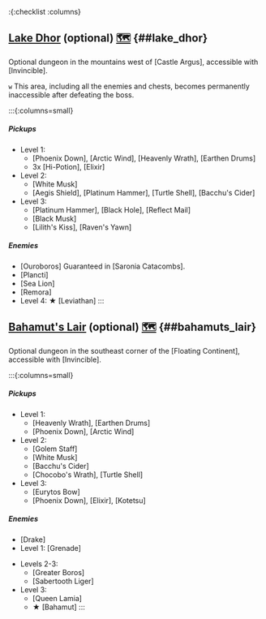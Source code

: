 :{:checklist :columns}

## [Lake Dhor](@~) (optional) [🗺️](https://gamefaqs.gamespot.com/pc/793808-final-fantasy-iii/map/7037-lake-dohr) {##lake_dhor}

Optional dungeon in the mountains west of [Castle Argus], accessible with [Invincible].

`w` This area, including all the enemies and chests, becomes permanently inaccessible after defeating the boss.

:::{:columns=small}
##### Pickups
- Level 1:
  * [Phoenix Down], [Arctic Wind], [Heavenly Wrath], [Earthen Drums]
  * 3x [Hi-Potion], [Elixir]
- Level 2:
  * [White Musk]
  * [Aegis Shield], [Platinum Hammer], [Turtle Shell], [Bacchu's Cider]
- Level 3:
  * [Platinum Hammer], [Black Hole], [Reflect Mail]
  * [Black Musk]
  * [Lilith's Kiss], [Raven's Yawn]
##### Enemies
* [Ouroboros]
  Guaranteed in [Saronia Catacombs].
* [Plancti]
* [Sea Lion]
* [Remora]
* Level 4: ★ [Leviathan]
:::




## [Bahamut's Lair](@~) (optional) [🗺️](https://gamefaqs.gamespot.com/pc/793808-final-fantasy-iii/map/7050-bahamuts-lair) {##bahamuts_lair}
Optional dungeon in the southeast corner of the [Floating Continent], accessible with [Invincible].

:::{:columns=small}
##### Pickups
- Level 1:
  * [Heavenly Wrath], [Earthen Drums]
  * [Phoenix Down], [Arctic Wind]
- Level 2:
  * [Golem Staff]
  * [White Musk]
  * [Bacchu's Cider]
  * [Chocobo's Wrath], [Turtle Shell]
- Level 3:
  * [Eurytos Bow]
  * [Phoenix Down], [Elixir], [Kotetsu]
##### Enemies
* [Drake]
* Level 1: [Grenade]
- Levels 2-3:
  * [Greater Boros]
  * [Sabertooth Liger]
- Level 3:
  * [Queen Lamia]
  * ★ [Bahamut]
:::